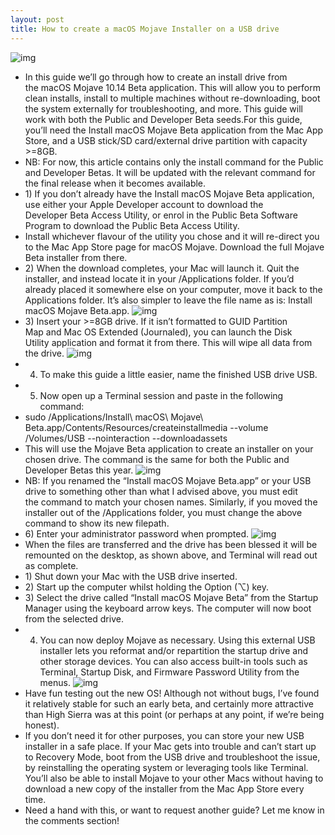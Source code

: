 ```yaml
---
layout: post
title: How to create a macOS Mojave Installer on a USB drive
---
```

![img](http://media.idownloadblog.com/wp-content/uploads/2018/06/macOS-Mojave-Installer.png)
* In this guide we’ll go through how to create an install drive from the macOS Mojave 10.14 Beta application. This will allow you to perform clean installs, install to multiple machines without re-downloading, boot the system externally for troubleshooting, and more. This guide will work with both the Public and Developer Beta seeds.For this guide, you’ll need the Install macOS Mojave Beta application from the Mac App Store, and a USB stick/SD card/external drive partition with capacity >=8GB.
* NB: For now, this article contains only the install command for the Public and Developer Betas. It will be updated with the relevant command for the final release when it becomes available.
* 1) If you don’t already have the Install macOS Mojave Beta application, use either your Apple Developer account to download the Developer Beta Access Utility, or enrol in the Public Beta Software Program to download the Public Beta Access Utility.
* Install whichever flavour of the utility you chose and it will re-direct you to the Mac App Store page for macOS Mojave. Download the full Mojave Beta installer from there.
* 2) When the download completes, your Mac will launch it. Quit the installer, and instead locate it in your /Applications folder. If you’d already placed it somewhere else on your computer, move it back to the Applications folder. It’s also simpler to leave the file name as is: Install macOS Mojave Beta.app.
![img](http://media.idownloadblog.com/wp-content/uploads/2018/06/mojave-install-usb-setup.png)
* 3) Insert your >=8GB drive. If it isn’t formatted to GUID Partition Map and Mac OS Extended (Journaled), you can launch the Disk Utility application and format it from there. This will wipe all data from the drive.
![img](http://media.idownloadblog.com/wp-content/uploads/2017/05/create-disk-partition-map.png)
* 4) To make this guide a little easier, name the finished USB drive USB.
* 5) Now open up a Terminal session and paste in the following command:
* sudo /Applications/Install\ macOS\ Mojave\ Beta.app/Contents/Resources/createinstallmedia --volume /Volumes/USB --nointeraction --downloadassets
* This will use the Mojave Beta application to create an installer on your chosen drive. The command is the same for both the Public and Developer Betas this year.
![img](http://media.idownloadblog.com/wp-content/uploads/2018/06/mojave-install-usb-terminal-command.png)
* NB: If you renamed the “Install macOS Mojave Beta.app” or your USB drive to something other than what I advised above, you must edit the command to match your chosen names. Similarly, if you moved the installer out of the /Applications folder, you must change the above command to show its new filepath.
* 6) Enter your administrator password when prompted.
![img](http://media.idownloadblog.com/wp-content/uploads/2018/06/mojave-install-usb-done.png)
* When the files are transferred and the drive has been blessed it will be remounted on the desktop, as shown above, and Terminal will read out as complete.
* 1) Shut down your Mac with the USB drive inserted.
* 2) Start up the computer whilst holding the Option (⌥) key.
* 3) Select the drive called “Install macOS Mojave Beta” from the Startup Manager using the keyboard arrow keys. The computer will now boot from the selected drive.
* 4) You can now deploy Mojave as necessary. Using this external USB installer lets you reformat and/or repartition the startup drive and other storage devices. You can also access built-in tools such as Terminal, Startup Disk, and Firmware Password Utility from the menus.
![img](http://media.idownloadblog.com/wp-content/uploads/2018/06/macOS-Mojave-Beta-System-Info.png)
* Have fun testing out the new OS! Although not without bugs, I’ve found it relatively stable for such an early beta, and certainly more attractive than High Sierra was at this point (or perhaps at any point, if we’re being honest).
* If you don’t need it for other purposes, you can store your new USB installer in a safe place. If your Mac gets into trouble and can’t start up to Recovery Mode, boot from the USB drive and troubleshoot the issue, by reinstalling the operating system or leveraging tools like Terminal. You’ll also be able to install Mojave to your other Macs without having to download a new copy of the installer from the Mac App Store every time.
* Need a hand with this, or want to request another guide? Let me know in the comments section!


